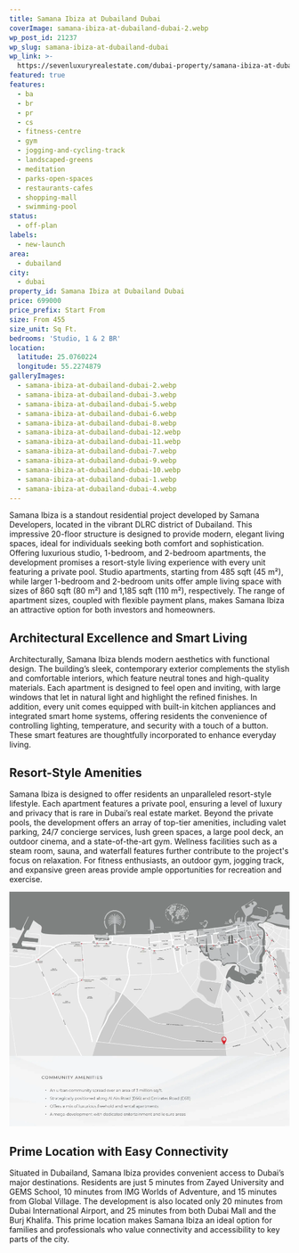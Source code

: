 ```yaml
---
title: Samana Ibiza at Dubailand Dubai
coverImage: samana-ibiza-at-dubailand-dubai-2.webp
wp_post_id: 21237
wp_slug: samana-ibiza-at-dubailand-dubai
wp_link: >-
  https://sevenluxuryrealestate.com/dubai-property/samana-ibiza-at-dubailand-dubai/
featured: true
features:
  - ba
  - br
  - pr
  - cs
  - fitness-centre
  - gym
  - jogging-and-cycling-track
  - landscaped-greens
  - meditation
  - parks-open-spaces
  - restaurants-cafes
  - shopping-mall
  - swimming-pool
status:
  - off-plan
labels:
  - new-launch
area:
  - dubailand
city:
  - dubai
property_id: Samana Ibiza at Dubailand Dubai
price: 699000
price_prefix: Start From
size: From 455
size_unit: Sq Ft.
bedrooms: 'Studio, 1 & 2 BR'
location:
  latitude: 25.0760224
  longitude: 55.2274879
galleryImages:
  - samana-ibiza-at-dubailand-dubai-2.webp
  - samana-ibiza-at-dubailand-dubai-3.webp
  - samana-ibiza-at-dubailand-dubai-5.webp
  - samana-ibiza-at-dubailand-dubai-6.webp
  - samana-ibiza-at-dubailand-dubai-8.webp
  - samana-ibiza-at-dubailand-dubai-12.webp
  - samana-ibiza-at-dubailand-dubai-11.webp
  - samana-ibiza-at-dubailand-dubai-7.webp
  - samana-ibiza-at-dubailand-dubai-9.webp
  - samana-ibiza-at-dubailand-dubai-10.webp
  - samana-ibiza-at-dubailand-dubai-1.webp
  - samana-ibiza-at-dubailand-dubai-4.webp
---
```


Samana Ibiza is a standout residential project developed by Samana Developers, located in the vibrant DLRC district of Dubailand. This impressive 20-floor structure is designed to provide modern, elegant living spaces, ideal for individuals seeking both comfort and sophistication. Offering luxurious studio, 1-bedroom, and 2-bedroom apartments, the development promises a resort-style living experience with every unit featuring a private pool. Studio apartments, starting from 485 sqft (45 m²), while larger 1-bedroom and 2-bedroom units offer ample living space with sizes of 860 sqft (80 m²) and 1,185 sqft (110 m²), respectively. The range of apartment sizes, coupled with flexible payment plans, makes Samana Ibiza an attractive option for both investors and homeowners.

## **Architectural Excellence and Smart Living**

Architecturally, Samana Ibiza blends modern aesthetics with functional design. The building’s sleek, contemporary exterior complements the stylish and comfortable interiors, which feature neutral tones and high-quality materials. Each apartment is designed to feel open and inviting, with large windows that let in natural light and highlight the refined finishes. In addition, every unit comes equipped with built-in kitchen appliances and integrated smart home systems, offering residents the convenience of controlling lighting, temperature, and security with a touch of a button. These smart features are thoughtfully incorporated to enhance everyday living.

## **Resort-Style Amenities**

Samana Ibiza is designed to offer residents an unparalleled resort-style lifestyle. Each apartment features a private pool, ensuring a level of luxury and privacy that is rare in Dubai’s real estate market. Beyond the private pools, the development offers an array of top-tier amenities, including valet parking, 24/7 concierge services, lush green spaces, a large pool deck, an outdoor cinema, and a state-of-the-art gym. Wellness facilities such as a steam room, sauna, and waterfall features further contribute to the project's focus on relaxation. For fitness enthusiasts, an outdoor gym, jogging track, and expansive green areas provide ample opportunities for recreation and exercise.

![Samana Ibiza at Dubailand Dubai By Samana Developers - Seven Luxury Real Estate](images/samana-ibiza-at-dubailand-dubai-1-1000x836.webp)

## **Prime Location with Easy Connectivity**

Situated in Dubailand, Samana Ibiza provides convenient access to Dubai’s major destinations. Residents are just 5 minutes from Zayed University and GEMS School, 10 minutes from IMG Worlds of Adventure, and 15 minutes from Global Village. The development is also located only 20 minutes from Dubai International Airport, and 25 minutes from both Dubai Mall and the Burj Khalifa. This prime location makes Samana Ibiza an ideal option for families and professionals who value connectivity and accessibility to key parts of the city.
